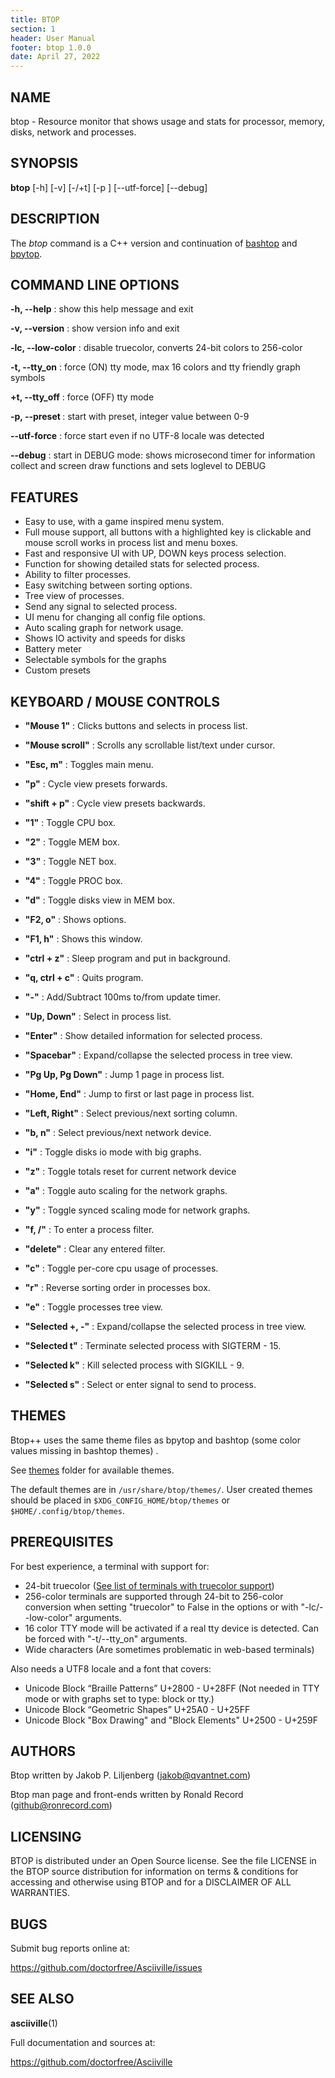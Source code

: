 ```yaml
---
title: BTOP
section: 1
header: User Manual
footer: btop 1.0.0
date: April 27, 2022
---
```

## NAME
btop - Resource monitor that shows usage and stats for processor, memory, disks, network and processes.

## SYNOPSIS
**btop** [-h] [-v] [-/+t] [-p <id>] [--utf-force] [--debug]

## DESCRIPTION
The *btop* command is a C++ version and continuation of [bashtop](https://github.com/aristocratos/bashtop) and [bpytop](https://github.com/aristocratos/bpytop).

## COMMAND LINE OPTIONS

**-h, --help**
: show this help message and exit

**-v, --version**
: show version info and exit

**-lc, --low-color**
: disable truecolor, converts 24-bit colors to 256-color

**-t, --tty_on**
: force (ON) tty mode, max 16 colors and tty friendly graph symbols

**+t, --tty_off**
: force (OFF) tty mode

**-p, --preset <id>**
: start with preset, integer value between 0-9

**--utf-force**
: force start even if no UTF-8 locale was detected

**--debug**
: start in DEBUG mode: shows microsecond timer for information collect and screen draw functions and sets loglevel to DEBUG

## FEATURES

* Easy to use, with a game inspired menu system.
* Full mouse support, all buttons with a highlighted key is clickable and mouse scroll works in process list and menu boxes.
* Fast and responsive UI with UP, DOWN keys process selection.
* Function for showing detailed stats for selected process.
* Ability to filter processes.
* Easy switching between sorting options.
* Tree view of processes.
* Send any signal to selected process.
* UI menu for changing all config file options.
* Auto scaling graph for network usage.
* Shows IO activity and speeds for disks
* Battery meter
* Selectable symbols for the graphs
* Custom presets

## KEYBOARD / MOUSE CONTROLS

- **"Mouse 1"**
: Clicks buttons and selects in process list.

- **"Mouse scroll"**
: Scrolls any scrollable list/text under cursor.

- **"Esc, m"**
: Toggles main menu.

- **"p"**
: Cycle view presets forwards.

- **"shift + p"**
: Cycle view presets backwards.

- **"1"**
: Toggle CPU box.

- **"2"**
: Toggle MEM box.

- **"3"**
: Toggle NET box.

- **"4"**
: Toggle PROC box.

- **"d"**
: Toggle disks view in MEM box.

- **"F2, o"**
: Shows options.

- **"F1, h"**
: Shows this window.

- **"ctrl + z"**
: Sleep program and put in background.

- **"q, ctrl + c"**
: Quits program.

- **"-"**
: Add/Subtract 100ms to/from update timer.

- **"Up, Down"**
: Select in process list.

- **"Enter"**
: Show detailed information for selected process.

- **"Spacebar"**
: Expand/collapse the selected process in tree view.

- **"Pg Up, Pg Down"**
: Jump 1 page in process list.

- **"Home, End"**
: Jump to first or last page in process list.

- **"Left, Right"**
: Select previous/next sorting column.

- **"b, n"**
: Select previous/next network device.

- **"i"**
: Toggle disks io mode with big graphs.

- **"z"**
: Toggle totals reset for current network device

- **"a"**
: Toggle auto scaling for the network graphs.

- **"y"**
: Toggle synced scaling mode for network graphs.

- **"f, /"**
: To enter a process filter.

- **"delete"**
: Clear any entered filter.

- **"c"**
: Toggle per-core cpu usage of processes.

- **"r"**
: Reverse sorting order in processes box.

- **"e"**
: Toggle processes tree view.

- **"Selected +, -"**
: Expand/collapse the selected process in tree view.

- **"Selected t"**
: Terminate selected process with SIGTERM - 15.

- **"Selected k"**
: Kill selected process with SIGKILL - 9.

- **"Selected s"**
: Select or enter signal to send to process.

## THEMES

Btop++ uses the same theme files as bpytop and bashtop (some color values missing in bashtop themes) .

See [themes](https://github.com/doctorfree/Asciiville/tree/main/btop/themes) folder for available themes.

The default themes are in `/usr/share/btop/themes/`. User created themes should be placed in
`$XDG_CONFIG_HOME/btop/themes` or `$HOME/.config/btop/themes`.

## PREREQUISITES

For best experience, a terminal with support for:

* 24-bit truecolor ([See list of terminals with truecolor support](https://gist.github.com/XVilka/8346728))
* 256-color terminals are supported through 24-bit to 256-color conversion when setting "truecolor" to False in the options or with "-lc/--low-color" arguments.
* 16 color TTY mode will be activated if a real tty device is detected. Can be forced with "-t/--tty_on" arguments.
* Wide characters (Are sometimes problematic in web-based terminals)

Also needs a UTF8 locale and a font that covers:

* Unicode Block “Braille Patterns” U+2800 - U+28FF (Not needed in TTY mode or with graphs set to type: block or tty.)
* Unicode Block “Geometric Shapes” U+25A0 - U+25FF
* Unicode Block "Box Drawing" and "Block Elements" U+2500 - U+259F

## AUTHORS
Btop written by Jakob P. Liljenberg (jakob@qvantnet.com)

Btop man page and front-ends written by Ronald Record (github@ronrecord.com)

## LICENSING
BTOP is distributed under an Open Source license.
See the file LICENSE in the BTOP source distribution
for information on terms &amp; conditions for accessing and
otherwise using BTOP and for a DISCLAIMER OF ALL WARRANTIES.

## BUGS
Submit bug reports online at:

https://github.com/doctorfree/Asciiville/issues

## SEE ALSO
**asciiville**(1)

Full documentation and sources at:

https://github.com/doctorfree/Asciiville

